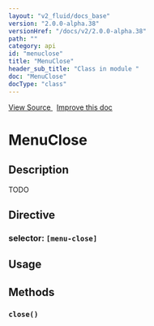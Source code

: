 ```yaml
---
layout: "v2_fluid/docs_base"
version: "2.0.0-alpha.38"
versionHref: "/docs/v2/2.0.0-alpha.38"
path: ""
category: api
id: "menuclose"
title: "MenuClose"
header_sub_title: "Class in module "
doc: "MenuClose"
docType: "class"
---
```





<div class="improve-docs">
  <a href='http://github.com/driftyco/ionic2/tree/master/ionic/components/menu/menu-close.ts#L3'>
    View Source
  </a>
  &nbsp;
  <a href='http://github.com/driftyco/ionic2/edit/master/ionic/components/menu/menu-close.ts#L3'>
    Improve this doc
  </a>

  <!-- TODO(drewrygh, perrygovier): render this block in the correct location, markup identical to component docs -->

</div>




<h1 class="api-title">


MenuClose






</h1>






<h2>Description</h2>

<p>TODO</p>


<h2>Directive</h2>
<h3>selector: <code>[menu-close]</code></h3>
<h2>Usage</h2>





<h2>Methods</h2>

<div id="close"></div>

<h3>
<code>close()</code>

</h3>










<!-- end content block -->


<!-- end body block -->


